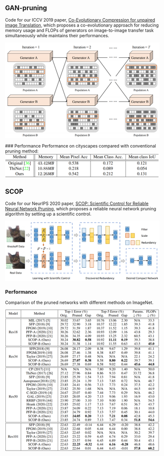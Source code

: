 ## GAN-pruning
Code for our ICCV 2019 paper, [Co-Evolutionary Compression for unpaired image Translation](https://arxiv.org/abs/1907.10804), which proposes a co-evolutionary approach for reducing memory usage and FLOPs of generators on image-to-image transfer task simultaneously while maintains their performances.

<p align="center">
<img src="GAN-Pruning/fig/framework.PNG" width="600">
</p>
### Performance
Performance on cityscapes compared with conventional pruning method:
<img src="GAN-Pruning/fig/FCN.PNG" width="600">



## SCOP
Code for our NeurIPS 2020 paper, [SCOP: Scientific Control for Reliable Neural Network Pruning](https://arxiv.org/abs/2010.10732), which proposes a reliable neural network pruning algorithm by setting up a scientific control. 

<p align="center">
<img src="SCOP_NeurIPS2020/fig/framework.PNG" width="700">
</p>


### Performance

Comparison of the pruned networks with different methods on ImageNet.


<p align="center">
<img src="SCOP_NeurIPS2020/fig/imagenet.PNG" width="600">
</p>


